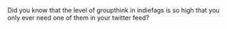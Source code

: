 Did you know that the level of groupthink in indiefags is so high that you only ever need one of them in your twitter feed?